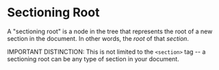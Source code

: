 # Sectioning Root

A "sectioning root" is a node in the tree that represents the root of a new section in the document.  In other words, the *root* of that *section*.

IMPORTANT DISTINCTION: This is not limited to the `<section>` tag -- a sectioning root can be any type of section in your document.